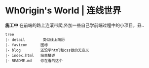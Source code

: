 # Wh0rigin's World | 连线世界

**施工中**
在前端的路上连滚带爬,外加一些自己学前端过程中的小项目，丑..
```
tree
|- detail        类似线上简历
|- favicon      图标
|- blog         还没学html和css做的无意义
|- index.html   简单描述
|- README.md    你在看的这个
```